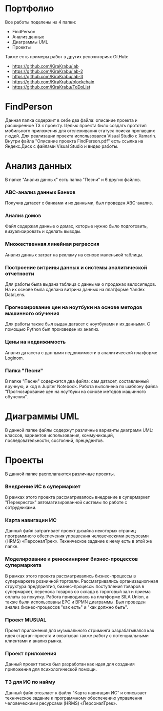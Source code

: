 # Портфолио
Все работы поделены на 4 папки:
- FindPerson
- Анализ данных
- Диаграммы UML
- Проекты

Также есть примеры работ в других репозиториях GitHub:
- https://github.com/KiraKrabu/lab
- https://github.com/KiraKrabu/lab-2
- https://github.com/KiraKrabu/lab-3
- https://github.com/KiraKrabu/blockchain
- https://github.com/KiraKrabu/ToDoList

# FindPerson
Данная папка содержит в себе два файла: описание проекта и расширенное ТЗ к проекту.
Целью проекта было создать прототип мобильного приложения для отслеживания статуса поиска пропавших людей. Для реализации проекта использовался Visual Studio с Xamarin. Внутри файла "Описание проекта FindPerson.pdf" есть ссылка на Яндекс.Диск с файлами Visual Studio и видео работы.

# Анализ данных
В папке "Анализ данных" есть папка "Песни" и 6 других файлов.
### ABC-анализ данных Банков
Получив датасет с банками и их данными, был проведен ABC-анализ.
### Анализ домов
Файл содержал данные о домах, которые нужно было подготовить, визуализировать и сделать выводы.
### Множественная линейная регрессия
Анализ данных затрат на рекламу на основе маленькой таблицы.
### Построение витрины данных и системы аналитической отчетности 
Для работы была выдана таблица с данными о продажах велосипедов. На их основе была сделана витрина данных на платформе Yandex DataLens.
### Прогнозирование цен на ноутбуки на основе методов машинного обучения
Для работы также был выдан датасет с ноутбуками и их данными. С помощью Python был произведен их анализ.
### Цены на недвижимость
Анализ датасета с данными недвижимости в аналитической платформе Loginom.
### Папка "Песни"
В папке "Песни" содержится два файла: сам датасет, составленный вручную, и код в Jupiter Notebook. Работа выполнена по шаблону файла "Прогнозирование цен на ноутбуки на основе методов машинного обучения".

# Диаграммы UML
В данной папке файлы содержут различные варианты диаграмм UML: классов, вариантов использования, коммуникаций, последовательности, состояний, прецедентов. 

# Проекты
В данной папке располагаются различные проекты.
### Внедрение ИС в супермаркет
В рамках этого проекта рассматривалось внедрение в супермаркет "Перекресток" автоматизированной системы по работе с сотрудниками. 
### Карта навигации ИС
Данный файл затрагивает проект дизайна некоторых страниц программного обеспечения управления человеческими ресурсами (HRMS) «ПерсоналТрек». Техническое задание к нему есть в этой же папке.
### Моделирование и реинжиниринг бизнес-процессов супермаркета
В рамках этого проекта рассматривались бизнес-процессы в супермаркете розничной торговли. Рассматривались организациогнная структура предприятия, бизнес-процессы поступления товаров в супермаркет, переноса товаров со склада в тороговый зал и приема оплаты за покупку. Работа приводилась на платформе SILA Union, а также были использованы EPC и BPMN диаграммы. Был проведен анализ бизнес-процессов "как есть" и "как должно быть".
### Проект MUSUAL
Проект приложения для музыкального стриминга разрабатывался как идея стартап-проекта и охватывал также работу с потенциальными клиентами и анализ рынка.
### Проект приложения
Данный проект также был разработан как идея для создания приложения для психологической помощи.
### ТЗ для ИС по найму
Данный файл отсылает к файлу "Карта навигации ИС" и описывает техническое задание к программному обеспечению управления человеческими ресурсами (HRMS) «ПерсоналТрек».

